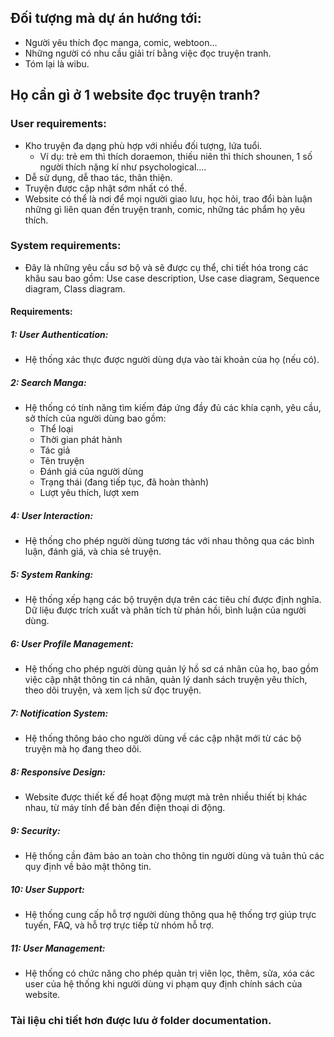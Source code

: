 ## Đối tượng mà dự án hướng tới:

- Người yêu thích đọc manga, comic, webtoon…
- Những người có nhu cầu giải trí bằng việc đọc truyện tranh.
- Tóm lại là wibu.

## Họ cần gì ở 1 website đọc truyện tranh?

### User requirements:

- Kho truyện đa dạng phù hợp với nhiều đối tượng, lứa tuổi.
    - Ví dụ: trẻ em thì thích doraemon, thiếu niên thì thích shounen, 1 số người thích nặng kí như psychological….
- Dễ sử dụng, dễ thao tác, thân thiện.
- Truyện được cập nhật sớm nhất có thể.
- Website có thể là nơi để mọi người giao lưu, học hỏi, trao đổi bàn luận những gì liên quan đến truyện tranh, comic, những tác phẩm họ yêu thích.

### System requirements:

- Đây là những yêu cầu sơ bộ và sẽ được cụ thể, chi tiết hóa trong các khâu sau bao gồm: Use case description, Use case diagram, Sequence diagram, Class diagram. 

#### Requirements:
##### 1: User Authentication:
- Hệ thống xác thực được người dùng dựa vào tài khoản của họ (nếu có).

##### 2: Search Manga:
- Hệ thống có tính năng tìm kiếm đáp ứng đầy đủ các khía cạnh, yêu cầu, sở thích của người dùng bao gồm: 
    + Thể loại 
    + Thời gian phát hành     
    + Tác giả
    + Tên truyện
    + Đánh giá của người dùng
    + Trạng thái (đang tiếp tục, đã hoàn thành)
    + Lượt yêu thích, lượt xem 

##### 4: User Interaction:
- Hệ thống cho phép người dùng tương tác với nhau thông qua các bình luận, đánh giá, và chia sẻ truyện.

##### 5: System Ranking:
- Hệ thống xếp hạng các bộ truyện dựa trên các tiêu chí được định nghĩa. Dữ liệu được trích xuất và phân tích từ phản hồi, bình luận của người dùng.

##### 6: User Profile Management:
- Hệ thống cho phép người dùng quản lý hồ sơ cá nhân của họ, bao gồm việc cập nhật thông tin cá nhân, quản lý danh sách truyện yêu thích, theo dõi truyện, và xem lịch sử đọc truyện.

##### 7: Notification System:
- Hệ thống thông báo cho người dùng về các cập nhật mới từ các bộ truyện mà họ đang theo dõi.

##### 8: Responsive Design:
- Website được thiết kế để hoạt động mượt mà trên nhiều thiết bị khác nhau, từ máy tính để bàn đến điện thoại di động.

##### 9: Security:
- Hệ thống cần đảm bảo an toàn cho thông tin người dùng và tuân thủ các quy định về bảo mật thông tin.

##### 10: User Support:
- Hệ thống cung cấp hỗ trợ người dùng thông qua hệ thống trợ giúp trực tuyến, FAQ, và hỗ trợ trực tiếp từ nhóm hỗ trợ.

##### 11: User Management:
- Hệ thống có chức năng cho phép quản trị viên lọc, thêm, sửa, xóa các user của hệ thống khi người dùng vi phạm quy định chính sách của website.

### Tài liệu chi tiết hơn được lưu ở folder documentation. 